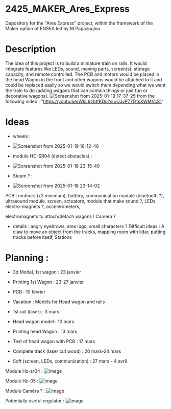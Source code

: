 # 2425_MAKER_Ares_Express
Depository for the "Ares Express" project, within the framework of the Maker option of ENSEA led by M.Papazoglou

# Description
The idea of this project is to build a miniature train on rails. It would integrate features like LEDs, sound, moving parts, screen(s), storage capacity, and remote controlled.
The PCB and motors would be placed in the head Wagon in the front and other wagons would be attached to it and could be replaced easily so we would switch them depending what we want the train to do (adding wagons that can contain things or just fun or decorative wagons).
![Screenshot from 2025-01-19 17-37-25](https://github.com/user-attachments/assets/2ac03007-483f-41f8-a5dd-b26ceae9990a)
from the following video : "https://youtu.be/WkL9zbtfKDo?si=UJvP77D1sXWMVc81"


# Ideas

- wheels :
- ![Screenshot from 2025-01-19 16-12-46](https://github.com/user-attachments/assets/948c482f-625c-470b-af95-24a18eddb106)

- module HC-SR04 (detect obstacles) :
- ![Screenshot from 2025-01-18 23-15-40](https://github.com/user-attachments/assets/c4d4030f-fd58-4ac5-9410-85b309c0db49)
  
- Steam ? :
- ![Screenshot from 2025-01-18 23-14-02](https://github.com/user-attachments/assets/26858aab-7b2e-4f3a-8818-b583cda93dfa)

PCB : moteurs (x2 minimum), battery, communication module (bluetooth ?), ultrasound module, screen, actuators, module that make sound ?, LEDs, electro-magnets ?, accelerometers, 

electromagnets to attach/detach wagons !
Camera ?

- details : angry eyebrows, ares logo, small characters ?
Difficult ideas : A claw to move an object from the tracks, mapping room with lidar, putting tracks before itself, Stations

# Planning :

- 3d Model, 1st wagon : 23 janvier
- Printing 1st Wagon : 23-27 janvier
- PCB : 10 février

- Vacation : Models for Head wagon and rails

- 1st rail (laser) : 3 mars
- Head wagon model : 10 mars
- Printing head Wagon : 13 mars
- Test of head wagon with PCB : 17 mars 
- Complete track (laser cut wood) : 20 mars-24 mars
- Soft (screen, LEDs, communication) : 27 mars - 4 avril

Module Hc-sr04 :
![image](https://github.com/user-attachments/assets/a925a8d8-9199-42eb-8664-a73f615a713b)

Module Hc-05 : 
![image](https://github.com/user-attachments/assets/1200da35-9260-4e42-b8c6-684130bf0b72)

Module Caméra ? :
![image](https://github.com/user-attachments/assets/ee3affd3-ab2a-447f-b956-3f826d3f382e)

Potentially useful regulator : 
![image](https://github.com/user-attachments/assets/cc1db9b6-6843-4a70-9f42-05047eb68a1a)




